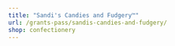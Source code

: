 ```yaml
---
title: "Sandi's Candies and Fudgery™"
url: /grants-pass/sandis-candies-and-fudgery/
shop: confectionery
---
```

